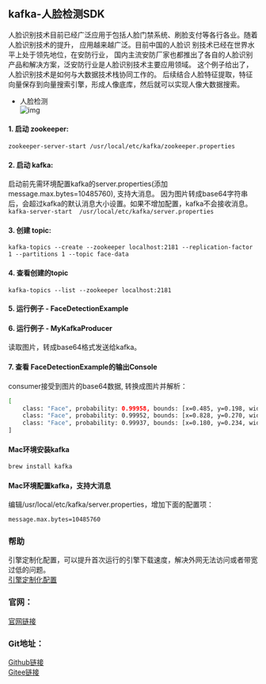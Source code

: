 ## kafka-人脸检测SDK
人脸识别技术目前已经广泛应用于包括人脸门禁系统、刷脸支付等各行各业。随着人脸识别技术的提升，
应用越来越广泛。目前中国的人脸识 别技术已经在世界水平上处于领先地位，在安防行业，
国内主流安防厂家也都推出了各自的人脸识别产品和解决方案，泛安防行业是人脸识别技术主要应用领域。
这个例子给出了，人脸识别技术是如何与大数据技术栈协同工作的。
后续结合人脸特征提取，特征向量保存到向量搜索引擎，形成人像底库，然后就可以实现人像大数据搜索。
 
- 人脸检测    
![img](https://aias-home.oss-cn-beijing.aliyuncs.com/AIAS/bigdata_sdks/face_detection.jpeg)

#### 1. 启动 zookeeper:

`zookeeper-server-start /usr/local/etc/kafka/zookeeper.properties`

#### 2. 启动 kafka:
启动前先需环境配置kafka的server.properties(添加message.max.bytes=10485760), 支持大消息。
因为图片转成base64字符串后，会超过kafka的默认消息大小设置。如果不增加配置，kafka不会接收消息。
`kafka-server-start  /usr/local/etc/kafka/server.properties`

#### 3. 创建 topic:

`kafka-topics --create --zookeeper localhost:2181 --replication-factor 1 --partitions 1 --topic face-data`

#### 4. 查看创建的topic

`kafka-topics --list --zookeeper localhost:2181`

#### 5. 运行例子 - FaceDetectionExample

#### 6. 运行例子 - MyKafkaProducer
读取图片，转成base64格式发送给kafka。

#### 7. 查看 FaceDetectionExample的输出Console
consumer接受到图片的base64数据, 转换成图片并解析：
```bash
[
	class: "Face", probability: 0.99958, bounds: [x=0.485, y=0.198, width=0.122, height=0.230]
	class: "Face", probability: 0.99952, bounds: [x=0.828, y=0.270, width=0.116, height=0.225]
	class: "Face", probability: 0.99937, bounds: [x=0.180, y=0.234, width=0.119, height=0.231]
]
```

#### Mac环境安装kafka 
```bash
brew install kafka
```
#### Mac环境配置kafka，支持大消息 
编辑/usr/local/etc/kafka/server.properties，增加下面的配置项：
```bash
message.max.bytes=10485760
```

### 帮助 
引擎定制化配置，可以提升首次运行的引擎下载速度，解决外网无法访问或者带宽过低的问题。         
[引擎定制化配置](http://aias.top/engine_cpu.html)

### 官网：
[官网链接](http://www.aias.top/)

### Git地址：   
[Github链接](https://github.com/mymagicpower/AIAS)    
[Gitee链接](https://gitee.com/mymagicpower/AIAS)   
